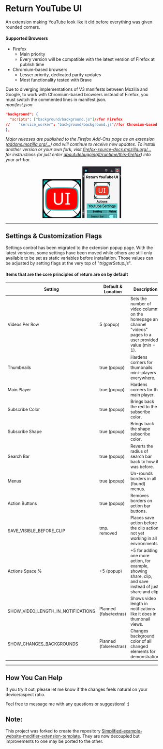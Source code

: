 # Return YouTube UI

An extension making YouTube look like it did before everything was given rounded corners. 

#### Supported Browsers
* Firefox
  * Main priority
  * Every version will be compatible with the latest version of Firefox at publish time
* Chromium-based browsers
  * Lesser priority, dedicated parity updates
  * Most functionality tested with Brave

Due to diverging implementations of V3 manifests between Mozilla and Google, to work with Chromium-based browsers instead of Firefox, you must switch the commented lines in manifest.json.
<br>
_manifest.json_
````json
"background": {
  "scripts": ["background/background.js"]//for Firefox
//    "service_worker": "background/background.js"//for Chromium-based
},
 ````


_Major releases are published to the Firefox Add-Ons page as an extension ([addons.mozilla.org/...](https://addons.mozilla.org/en-US/firefox/addon/return-youtube-ui/)) and will continue to receive new updates. To install another version or your own fork, visit [firefox-source-docs.mozilla.org/...](https://firefox-source-docs.mozilla.org/devtools-user/about_colon_debugging/index.html) for instructions (or just enter [about:debugging#/runtime/this-firefox](https://firefox-source-docs.mozilla.org/devtools-user/about_colon_debugging/index.html)) into your url-bar._


<div style="text-align: center;">
    <img src="./icons/ReturnYouTubeUIIconV2R2_512.png" alt="[Return YouTube UI Logo]" width="128" height="auto" />
    <img src="./Screenshots/PopupPageFullSettings_latestTOP.png" alt="[Recent settings screenshot]" width="128" height="auto" />
</div>

---

## Settings & Customization Flags

Settings control has been migrated to the extension popup page. With the latest versions, some settings have been moved while others are still only available to be set as static variables before installation. Those values can be adjusted by setting flags at the very top of "_triggerSetup.js_".

#### Items that are the core principles of return are on by default
| Setting                            | Default & Location     | Description                                                                                                     |
|------------------------------------|------------------------|-----------------------------------------------------------------------------------------------------------------|
| Videos Per Row                     | 5 (popup)              | Sets the number of video columns on the homepage and channel "videos" pages to a user provided value (min = 1). |
| Thumbnails                         | true (popup)           | Hardens corners for thumbnails mini-players everywhere.                                                         |
| Main Player                        | true (popup)           | Hardens corners for the main player.                                                                            |
| Subscribe Color                    | true (popup)           | Brings back the red to the subscribe color.                                                                     |
| Subscribe Shape                    | true (popup)           | Brings back the shape subscribe color.                                                                          |
| Search Bar                         | true (popup)           | Reverts the radius of search bar back to how it was before.                                                     |
| Menus                              | true (popup)           | Un-rounds borders in all (found) menus.                                                                         |
| Action Buttons                     | true (popup)           | Removes borders on action bar buttons.                                                                          |
| SAVE_VISIBLE_BEFORE_CLIP           | tmp. removed           | Places save action before the clip action, not yet working in all environments.                                 |
| Actions Space %                    | +5 (popup)             | +5 for adding one more action, for example, showing share, clip, and save instead of just share and clip.       |
| SHOW_VIDEO_LENGTH_IN_NOTIFICATIONS | Planned (false/extras) | Shows video length in notifications like it does in thumbnail views.                                            |
| SHOW_CHANGES_BACKGROUNDS           | Planned (false/extras) | Changes background color of all changed elements for demonstration.                                             |

<hr/>

## How You Can Help

If you try it out, please let me know if the changes feels natural on your device/aspect ratio.

Feel free to message me with any questions or suggestions! :)

## Note:

This project was forked to create the repository [Simplified-example-website-modifier-extension-template](https://github.com/42null/Simplified-example-website-modifier-extension-template). They are now decoupled but improvements to one may be ported to the other.
